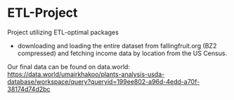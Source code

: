# ETL-Project
Project utilizing ETL-optimal packages

- downloading and loading the entire dataset from fallingfruit.org (BZ2 compressed) and fetching income data by location from the US Census.

Our final data can be found on data.world: https://data.world/umairkhakoo/plants-analysis-usda-database/workspace/query?queryid=199ee802-a96d-4edd-a70f-38174d74d2bc
